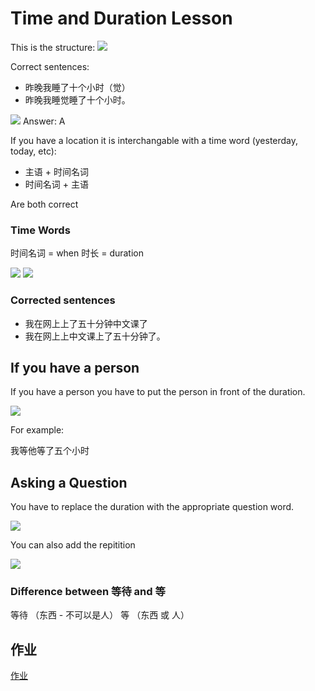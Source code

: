 # Time and Duration Lesson

This is the structure:
![](images/2020-12-14-06-31-10.png)

Correct sentences:
- 昨晚我睡了十个小时（觉）
- 昨晚我睡觉睡了十个小时。

![](images/2020-12-14-06-43-29.png)
Answer: A

If you have a location it is interchangable with a time word (yesterday, today, etc):
- 主语 + 时间名词
- 时间名词 + 主语
  
Are both correct

### Time Words
时间名词 = when
时长 = duration


![](images/2020-12-14-06-50-26.png)
![](images/2020-12-14-06-50-14.png)

### Corrected sentences
- 我在网上上了五十分钟中文课了
- 我在网上上中文课上了五十分钟了。

## If you have a person

If you have a person you have to put the person in front of the duration.

![](images/2020-12-16-06-42-44.png)

For example: 

我等他等了五个小时

## Asking a Question

You have to replace the duration with the appropriate question word.

![](images/2020-12-16-06-57-19.png)

You can also add the repitition

![](images/2020-12-16-07-00-31.png)

### Difference between 等待 and 等
等待 （东西 - 不可以是人）
等 （东西 或 人）
## 作业

[作业](../../作業/2020-Dec-15%20Time%20and%20Duration/README.md)